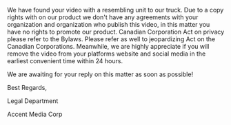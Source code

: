 We have found your video with a resembling unit to our truck. Due to a copy rights with on our product we don't have any agreements with your organization and organization who publish this video, in this matter you have no rights to promote our product. Canadian Corporation Act on privacy please refer to the Bylaws.
Please refer as well to jeopardizing Act on the Canadian Corporations.
Meanwhile, we are highly appreciate if you will remove the video from your platforms website and social media in the earliest convenient time within 24 hours.

We are awaiting for your reply on this matter as soon as possible!

Best Regards,

Legal Department

Accent Media Corp

<personal information hidden>
  
- https://odysee.com/@SansMASQUE:7/Camion_Lumineux_Montreal_Banni:e
- https://odysee.com/@SansMASQUE:7/Camion-Lumineux-Montreal-Banni:a
- https://odysee.com/@CamionLumineuxMTL:0/camion-lumineux-mtl:5
